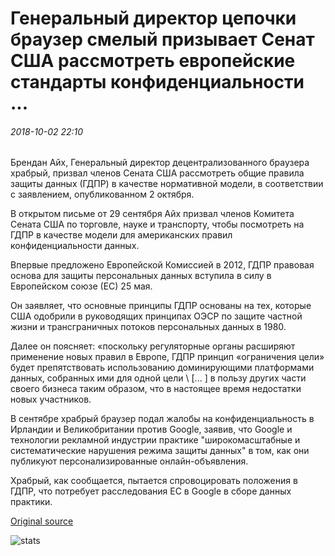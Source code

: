 # Генеральный директор цепочки браузер смелый призывает Сенат США рассмотреть европейские стандарты конфиденциальности ...

###### 2018-10-02 22:10

Брендан Айх, Генеральный директор децентрализованного браузера храбрый, призвал членов Сената США рассмотреть общие правила защиты данных (ГДПР) в качестве нормативной модели, в соответствии с заявлением, опубликованном 2 октября.

В открытом письме от 29 сентября Айх призвал членов Комитета Сената США по торговле, науке и транспорту, чтобы посмотреть на ГДПР в качестве модели для американских правил конфиденциальности данных.

Впервые предложено Европейской Комиссией в 2012, ГДПР правовая основа для защиты персональных данных вступила в силу в Европейском союзе (ЕС) 25 мая.

Он заявляет, что основные принципы ГДПР основаны на тех, которые США одобрили в руководящих принципах ОЭСР по защите частной жизни и трансграничных потоков персональных данных в 1980.

Далее он поясняет: «поскольку регуляторные органы расширяют применение новых правил в Европе, ГДПР принцип «ограничения цели» будет препятствовать использованию доминирующими платформами данных, собранных ими для одной цели \ [... \] в пользу других части своего бизнеса таким образом, что в настоящее время недостатки новых участников.

В сентябре храбрый браузер подал жалобы на конфиденциальность в Ирландии и Великобритании против Google, заявив, что Google и технологии рекламной индустрии практике "широкомасштабные и систематические нарушения режима защиты данных" в том, как они публикуют персонализированные онлайн-объявления.

Храбрый, как сообщается, пытается спровоцировать положения в ГДПР, что потребует расследования ЕС в Google в сборе данных практики.

[Original source](https://cointelegraph.com/news/ceo-of-blockchain-browser-brave-urges-us-senate-to-consider-european-privacy-standards)

![stats](https://c.statcounter.com/11760860/0/a89fa40b/1/ "stats")